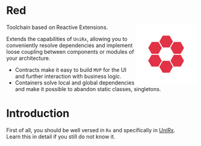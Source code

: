 # Red
<img align="right" width="160px" height="160px" src="logo.png">

Toolchain based on Reactive Extensions.
  
Extends the capabilities of `UniRx`, allowing you to conveniently resolve dependencies and implement loose coupling between components or modules of your architecture.  

- Contracts make it easy to build `MVP` for the UI and further interaction with business logic.  
- Containers solve local and global dependencies and make it possible to abandon static classes, singletons.  

# Introduction

First of all, you should be well versed in `Rx` and specifically in [UniRx](https://github.com/neuecc/UniRx).  
Learn this in detail if you still do not know it.  
